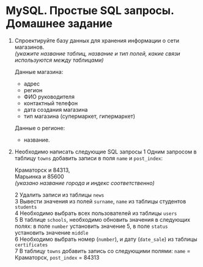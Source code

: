 # MySQL. Простые SQL запросы. Домашнее задание

1. Спроектируйте базу данных для хранения информации о сети
магазинов.  
*(укажите название таблиц, название и тип полей, какие связи
используются между таблицами)*

	Данные магазина:
	- адрес
	- регион
	- ФИО руководителя
	- контактный телефон
	- дата создания магазина
	- тип магазина (супермаркет, гипермаркет)  

	Данные о регионе:
	- название.

2. Необходимо написать следующие SQL запросы
	1 Одним запросом в таблицу `towns` добавить записи в поля `name`
и `post_index`:  

	Краматорск и 84313,  
	Марьинка и 85600    
	*(указано название города и индекс соответственно)*

	2 Удалить записи из таблицы `news`  
	3 Вывести значения из полей `surname`, `name` из таблицы
студентов `students`  
	4 Необходимо выбрать всех пользователей из таблицы `users`  
	5 В таблице `schools`, необходимо обновить значения в
следующих полях: в поле `number` установить значение 5, в поле `status`
установить значение `middle`  
	6 Необходимо выбрать номер (`number`), и дату (`date_sale`) из
таблицы `certificates`  
	7 В таблицу `towns` добавить запись со следующими полями:
`name` = Краматорск, `post_index` = 84313